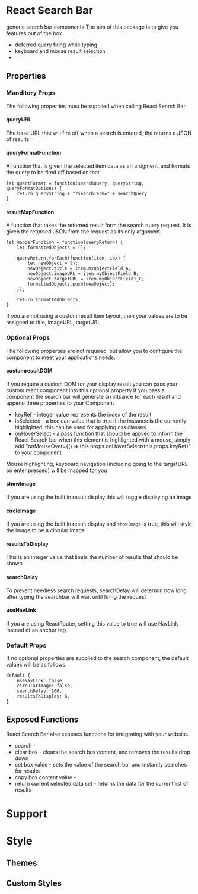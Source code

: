 # React Search Bar

generic search bar components 
The aim of this package is to give you features out of the box
* deferred query firing while typing
* keyboard and mouse result selection 
* 

## Properties

### Manditory Props
The following properties must be supplied when calling React Search Bar

#### queryURL
The base URL that will fire off when a search is entered, the returns a JSON of results

#### queryFormatFunction
A function that is given the selected item data as an arugment, and formats the query to be fired off based on that
```
let quertFormat = function(searchQuery, queryString, queryFormatOptions) {
	return queryString + "?searchTerm=" + searchQuery
}
```

#### resultMapFunction
A function that takes the returned result form the search query request. It is given the returned JSON from the request as its only argument.
```
let mapperFunction = function(queryReturn) {
	let formattedObjects = [];
	
	queryReturn.forEach(function(item, idx) {
		let newObject = {};
		newObject.title = item.myObjectField_A;
		newObject.imageURL = item.myObjectField_B;
		newObject.targetURL = item.myObjectField1_C; 
		formattedObjects.push(newObject);
	});

	return formattedObjects;
}
```
If you are not using a custom result item layout, then your values are to be assigned to title, imageURL, targetURL


### Optional Props
The following properties are not required, but allow you to configure the component to meet your applications needs.

#### customresultDOM 
If you require a custom DOM for your display result you can pass your custom react component into this optional property 
If you pass a component the search bar will generate an intsance for each result and append three properties to your Component
* keyRef - integer value represents the index of the result
* isSelected - a boolean value that is true if the instance is the  currently highlighted, this can be used for applying css classes 
* onHoverSelect -  a pass function that should be applied to inform the React Search bar when this element is highlighted with a mouse, simply add "onMouseOver={() => this.props.onHoverSelect(this.props.keyRef)" to your component

Mouse highlighting, keyboard navigation (including going to the targetURL on enter pressed) will be mapped for you

#### showImage
If you are using the built in result display this will toggle displaying an image

#### circleImage
If you are using the built in result display and `showImage` is true, this will style the image to be a circular image

#### resultsToDisplay 
This is an integer value that limits the number of results that should be shown

#### searchDelay 
To prevent needless search requests, searchDelay will determin how long after typing the searchbar will wait until firing the request

#### useNavLink 
If you are using ReactRouter, setting this value to true will use NavLink instead of an anchor tag

### Default Props
If no optional properties are supplied to the search component, the default values will be as follows:

```
default {
	useNavLink: false,
	circularImage: false,
	searchDelay: 100,
	resultsToDisplay: 6,
}
```

## Exposed Functions 
React Search Bar also exposes functions for integrating with your website.
* search - 
* clear box - clears the search box content, and removes the results drop down 
* set box value - sets the value of the search bar and instantly searches for results
* copy box content value - 
* return current selected data set - returns the data for the current list of results

# Support 

# Style
## Themes
## Custom Styles

